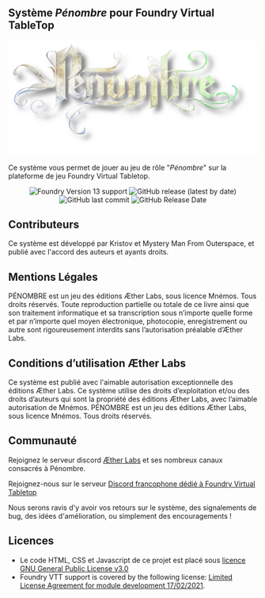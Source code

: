
<h2>Système <em>Pénombre</em> pour Foundry Virtual TableTop</h2>

![Cover](./assets/ui/logo_penombre_sur_fond_sombre_ombre_portee.webp)

<p>Ce système vous permet de jouer au jeu de rôle "<em>Pénombre</em>" sur la plateforme de jeu Foundry Virtual Tabletop.</p>

<p align="center">
    <img alt="Foundry Version 13 support" src="https://img.shields.io/badge/Foundry-v13-informational">
    <img alt="GitHub release (latest by date)" src="https://img.shields.io/github/v/release/AEther-Labs-Editions/foundry-penombre"> 
    <img alt="GitHub last commit" src="https://img.shields.io/github/last-commit/AEther-Labs-Editions/foundry-penombre">
    <img alt="GitHub Release Date" src="https://img.shields.io/github/release-date/AEther-Labs-Editions/foundry-penombre?label=latest%20release" /> 
</p>


<h2>Contributeurs</h2>
<p>Ce système est développé par Kristov et Mystery Man From Outerspace, et publié avec l'accord des auteurs et ayants droits.</p>

<h2>Mentions Légales</h2>
PÉNOMBRE est un jeu des éditions Æther Labs, sous licence Mnémos. Tous droits réservés.
Toute reproduction partielle ou totale de ce livre ainsi que son traitement informatique et sa transcription sous n’importe quelle forme et par n’importe quel moyen électronique, photocopie, enregistrement ou autre sont rigoureusement interdits sans l’autorisation préalable d’Æther Labs.

<h2>Conditions d’utilisation Æther Labs</h2>
Ce système est publié avec l'aimable autorisation exceptionnelle des éditions Æther Labs.
Ce système utilise des droits d’exploitation et/ou des droits d’auteurs qui sont la propriété des éditions Æther Labs, avec l’aimable autorisation de Mnémos.
PÉNOMBRE est un jeu des éditions Æther Labs, sous licence Mnémos. Tous droits réservés.


<h2>Communauté</h2>

<p>Rejoignez le serveur discord <a href="https://discord.gg/c9duF7TQ">Æther Labs</a> et ses nombreux canaux consacrés à Pénombre.</p>

<p>Rejoignez-nous sur le serveur <a href="https://discord.com/invite/pPSDNJk">Discord francophone dédié à Foundry Virtual Tabletop</a></p>
<p>Nous serons ravis d'y avoir vos retours sur le système, des signalements de bug, des idées d'amélioration, ou simplement des encouragements !</p>

<h2>Licences</h2>
<ul>
<li>Le code HTML, CSS et Javascript de ce projet est placé sous <a href="https://choosealicense.com/licenses/gpl-3.0/">licence GNU General Public License v3.0</a></li>

<li>Foundry VTT support is covered by the following license: <a href="https://foundryvtt.com/article/license/">Limited License Agreement for module development 17/02/2021</a>.</li>
</ul>